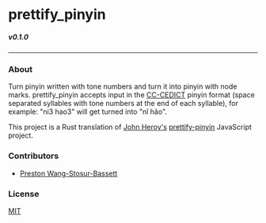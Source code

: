 # prettify_pinyin
##### v0.1.0
---

### About
Turn pinyin written with tone numbers and turn it into pinyin with node marks. prettify_pinyin accepts input in the [CC-CEDICT](https://cc-cedict.org/wiki/format:syntax) pinyin format (space separated syllables with tone numbers at the end of each syllable), for example: "ni3 hao3" will get turned into "nǐ hǎo". 

This project is a Rust translation of [John Heroy's](https://github.com/johnheroy) [prettify-pinyin](https://github.com/johnheroy/prettify-pinyin) JavaScript project. 

### Contributors
- [Preston Wang-Stosur-Bassett](http://stosur.info)

### License
[MIT](https://github.com/sotch-pr35mac/prettify_pinyin/blob/master/LICENSE)